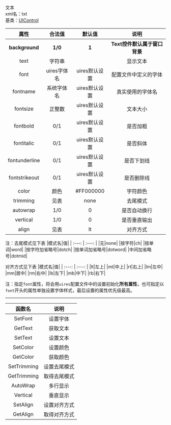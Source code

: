 文本  
xml名：txt  
基类：[UIControl](UIControl.md)

|属性|合法值|默认值|说明|
| :---: | :---: | :---: | :---: |
|**background**|**1/0**|**1**|**Text控件默认属于窗口背景**|
|text|字符串||显示文本|
|font|uires字体名|uires默认设置|配置文件中定义的字体|
|fontname|系统字体名|uires默认设置|真实使用的字体名|
|fontsize|正整数|uires默认设置|文本大小|
|fontbold|0/1|uires默认设置|是否加粗|
|fontitalic|0/1|uires默认设置|是否斜体|
|fontunderline|0/1|uires默认设置|是否下划线|
|fontstrikeout|0/1|uires默认设置|是否删除线|
|color|颜色|#FF000000|字符颜色|
|trimming|见表|none|去尾模式|
|autowrap|1/0|0|是否自动换行|
|vertical|1/0|0|是否垂直输出|
|align|见表|lt|对齐方式|

注：去尾模式见下表
|模式名|值|
| :---: | :---: |
|无|none|
|按字符|ch|
|按单词|word|
|按字符加省略号|dotch|
|按单词加省略号|dotword|
|中间加省略号|dotmid|

对齐方式见下表
|模式名|值|
| :---: | :---: |
|lt|左上|
|mt|中上|
|rt|右上|
|lm|左中|
|mm|居中|
|rm|右中|
|lb|左下|
|mb|中下|
|rb|右下|

注：指定`font`属性，将会用`uires`配置文件中的设置初始化**所有属性**，也可指定以`font`开头的属性单独设置字体样式，最后设置的属性优先级最高。

* * * * *

|函数名|说明|
| :---: | :---: |
|SetFont|设置字体|
|GetText|获取文本|
|SetText|设置文本|
|SetColor|设置颜色|
|GetColor|获取颜色|
|SetTrimming|设置去尾模式|
|GetTrimming|取得去尾模式
|AutoWrap|多行显示|
|Vertical|垂直显示|
|SetAlign|设置对齐方式|
|GetAlign|取得对齐方式|